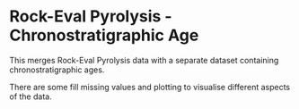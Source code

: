 # Rock-Eval Pyrolysis - Chronostratigraphic Age
This merges Rock-Eval Pyrolysis data with a separate dataset containing chronostratigraphic ages.

There are some fill missing values and plotting to visualise different aspects of the data.
